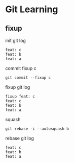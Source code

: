 # Git Learning

## fixup 

init git log
```
feat: c
feat: b
feat: a
```

commit fixup c
```
git commit --fixup c
```
fixup git log
```
fixup feat: c
feat: c
feat: b
feat: a
```

squash
```
git rebase -i --autosquash b
```
rebase git log
```
feat: c
feat: b
feat: a
```